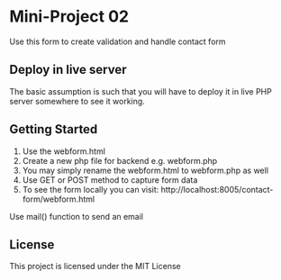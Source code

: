 # Mini-Project 02

Use this form to create validation and handle contact form

## Deploy in live server

The basic assumption is such that you will have to deploy it in live PHP server somewhere to see it working.

## Getting Started

1. Use the webform.html
2. Create a new php file for backend e.g. webform.php
3. You may simply rename the webform.html to webform.php as well
4. Use GET or POST method to capture form data
5. To see the form locally you can visit: http://localhost:8005/contact-form/webform.html

Use mail() function to send an email

## License

This project is licensed under the MIT License
